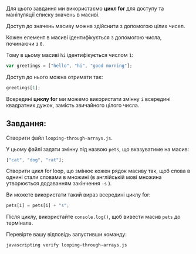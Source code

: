 Для цього завдання ми використаємо **цикл for** для доступу та маніпуляції списку значень в масиві.

Доступ до значень масиву можна здійснити з допомогою цілих чисел.

Кожен елемент в масиві ідентифікується з допомогою числа, починаючи з `0`.

Тому в цьому масиві `hi` ідентифікується числом `1`:

```js
var greetings = ["hello", "hi", "good morning"];
```

Доступ до нього можна отримати так:

```js
greetings[1];
```

Всередині **циклу for** ми можемо використати змінну `i` всередині квадратних дужок, замість звичайного цілого числа.

## Завдання:

Створити файл `looping-through-arrays.js`.

У цьому файлі задати змінну під назвою `pets`, що вказуватиме на масив:

```js
["cat", "dog", "rat"];
```

Створити цикл for loop, що змінює кожен рядок масиву так, щоб слова в однині стали словами в множині (в англійській мові множина утворюється додаванням закінчення `-s` ).

Ви можете використати такий вираз всередині циклу for:

```js
pets[i] = pets[i] + "s";
```

Після циклу, використайте `console.log()`, щоб вивести масив `pets` до термінала.

Перевірте вашу відповідь запустивши команду:

```bash
javascripting verify looping-through-arrays.js
```
